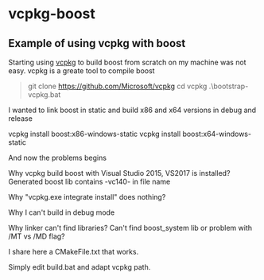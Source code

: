 
# vcpkg-boost

## Example of using vcpkg with boost

Starting using [vcpkg](https://github.com/Microsoft/vcpkg) to build boost from scratch on my machine was not easy.
vcpkg is a greate tool to compile boost

> git clone https://github.com/Microsoft/vcpkg
> cd vcpkg
> .\bootstrap-vcpkg.bat

I wanted to link boost in static and build x86 and x64 versions in debug and release

vcpkg install boost:x86-windows-static
vcpkg install boost:x64-windows-static

And now the problems begins

Why vcpkg build boost with Visual Studio 2015, VS2017 is installed? Generated boost lib contains -vc140- in file name

Why "vcpkg.exe integrate install" does nothing?

Why I can't build in debug mode

Why linker can't find libraries? Can't find boost_system lib or problem with /MT vs /MD flag?

I share here a CMakeFile.txt that works.

Simply edit build.bat and adapt vcpkg path.
